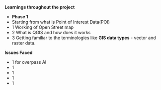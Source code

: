 **Learnings throughout the project**

* **Phase 1**
* Starting from what is Point of Interest Data(POI)
* 1 Working of Open Street map
* 2 What is QGIS and how does it works 
* 3 Getting familiar to the terminologies like **GIS data types** - vector and raster data.


**Issues Faced**
 * 1 for overpass AI 
 * 1
 * 1
 * 1
 * 1
 

